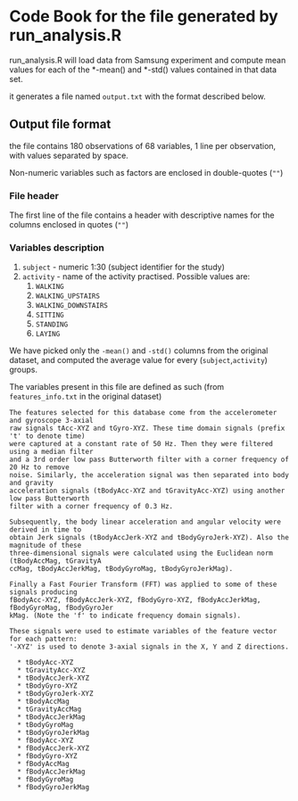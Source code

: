 # Code Book for the file generated by run_analysis.R

run_analysis.R will load data from Samsung experiment and compute mean values for each of the *-mean() and *-std() values contained in that data set.

it generates a file named `output.txt` with the format described below.

## Output file format

the file contains 180 observations of 68 variables, 1 line per observation, with values separated by space.

Non-numeric variables such as factors are enclosed in double-quotes (`""`)

### File header 

The first line of the file contains a header with descriptive names for the columns enclosed in quotes (`""`)

### Variables description

1. `subject` - numeric 1:30 (subject identifier for the study)
2. `activity` - name of the activity practised. Possible values are:
    1. `WALKING`
    2. `WALKING_UPSTAIRS`
    3. `WALKING_DOWNSTAIRS`
    4. `SITTING`
    5. `STANDING`
    6. `LAYING`

We have picked only the `-mean()` and `-std()` columns from the original dataset, and computed the average value for every (`subject`,`activity`) groups.

The variables present in this file are defined as such (from `features_info.txt` in the
original dataset)

```
The features selected for this database come from the accelerometer and gyroscope 3-axial
raw signals tAcc-XYZ and tGyro-XYZ. These time domain signals (prefix 't' to denote time)
were captured at a constant rate of 50 Hz. Then they were filtered using a median filter
and a 3rd order low pass Butterworth filter with a corner frequency of 20 Hz to remove
noise. Similarly, the acceleration signal was then separated into body and gravity
acceleration signals (tBodyAcc-XYZ and tGravityAcc-XYZ) using another low pass Butterworth
filter with a corner frequency of 0.3 Hz.

Subsequently, the body linear acceleration and angular velocity were derived in time to
obtain Jerk signals (tBodyAccJerk-XYZ and tBodyGyroJerk-XYZ). Also the magnitude of these
three-dimensional signals were calculated using the Euclidean norm (tBodyAccMag, tGravityA
ccMag, tBodyAccJerkMag, tBodyGyroMag, tBodyGyroJerkMag).

Finally a Fast Fourier Transform (FFT) was applied to some of these signals producing
fBodyAcc-XYZ, fBodyAccJerk-XYZ, fBodyGyro-XYZ, fBodyAccJerkMag, fBodyGyroMag, fBodyGyroJer
kMag. (Note the 'f' to indicate frequency domain signals).

These signals were used to estimate variables of the feature vector for each pattern:
'-XYZ' is used to denote 3-axial signals in the X, Y and Z directions.

  * tBodyAcc-XYZ
  * tGravityAcc-XYZ
  * tBodyAccJerk-XYZ
  * tBodyGyro-XYZ
  * tBodyGyroJerk-XYZ
  * tBodyAccMag
  * tGravityAccMag
  * tBodyAccJerkMag
  * tBodyGyroMag
  * tBodyGyroJerkMag
  * fBodyAcc-XYZ
  * fBodyAccJerk-XYZ
  * fBodyGyro-XYZ
  * fBodyAccMag
  * fBodyAccJerkMag
  * fBodyGyroMag
  * fBodyGyroJerkMag

```
